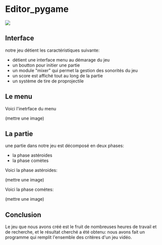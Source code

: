 # Editor_pygame
![](img_readme/readme_bannière.png)
## Interface
notre jeu détient les caractéristiques suivante:

- détient une interface menu au démarage du jeu
- un boutton pour initier une partie
- un module "mixer" qui permet la gestion des sonorités du jeu
- un score est affiché tout au long de la partie
- un système de tire de proprojectile

## Le menu

Voici l'inetrface du menu

(mettre une image)


## La partie

une partie dans notre jeu est décomposé en deux phases:

- la phase astéroides
- la phase comètes

Voici la phase astéroides:

(mettre une image)

Voici la phase comètes:

(mettre une image)


## Conclusion
Le jeu que nous avons créé est le fruit de nombreuses heures de travail et de recherche, et le résultat cherché a été obtenu:
nous avons fait un programme qui remplit l'ensemble des critères d'un jeu vidéo.

